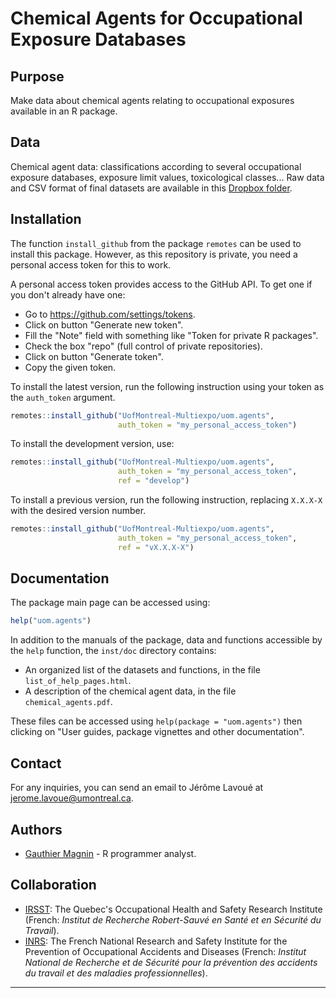# Chemical Agents for Occupational Exposure Databases


## Purpose

Make data about chemical agents relating to occupational exposures available in an R package.


## Data

Chemical agent data: classifications according to several occupational exposure databases, exposure limit values, toxicological classes... Raw data and CSV format of final datasets are available in this [Dropbox folder](https://www.dropbox.com/scl/fo/0k1d84kf005qc6n7xgimh/AEbgRasCpHqdsSXvRCzV9e4?rlkey=8wl7i5yu8zfqgbrpmuybt7h5j&st=8x3td6md&dl=0).


## Installation

The function `install_github` from the package `remotes` can be used to install this package. However, as this repository is private, you need a personal access token for this to work.

A personal access token provides access to the GitHub API. To get one if you don't already have one:

* Go to <https://github.com/settings/tokens>.
* Click on button "Generate new token".
* Fill the "Note" field with something like "Token for private R packages".
* Check the box "repo" (full control of private repositories).
* Click on button "Generate token".
* Copy the given token.

To install the latest version, run the following instruction using your token as the `auth_token` argument.
```r
remotes::install_github("UofMontreal-Multiexpo/uom.agents",
                        auth_token = "my_personal_access_token")
```

To install the development version, use:
```r
remotes::install_github("UofMontreal-Multiexpo/uom.agents",
                        auth_token = "my_personal_access_token",
                        ref = "develop")
```

To install a previous version, run the following instruction, replacing `X.X.X-X` with the desired version number.
```r
remotes::install_github("UofMontreal-Multiexpo/uom.agents",
                        auth_token = "my_personal_access_token",
                        ref = "vX.X.X-X")
```


## Documentation

The package main page can be accessed using:
```r
help("uom.agents")
```

In addition to the manuals of the package, data and functions accessible by the `help` function, the `inst/doc` directory contains:

* An organized list of the datasets and functions, in the file `list_of_help_pages.html`.
* A description of the chemical agent data, in the file `chemical_agents.pdf`.

These files can be accessed using `help(package = "uom.agents")` then clicking on "User guides, package vignettes and other documentation".



## Contact

For any inquiries, you can send an email to Jérôme Lavoué at <jerome.lavoue@umontreal.ca>.


## Authors

* [Gauthier Magnin](https://fr.linkedin.com/in/gauthier-magnin) - R programmer analyst.


## Collaboration

* [IRSST](https://www.irsst.qc.ca/en/): The Quebec's Occupational Health and Safety Research Institute (French: *Institut de Recherche Robert-Sauvé en Santé et en Sécurité du Travail*).
* [INRS](http://en.inrs.fr/): The French National Research and Safety Institute for the Prevention of Occupational Accidents and Diseases (French: *Institut National de Recherche et de Sécurité pour la prévention des accidents du travail et des maladies professionnelles*).


---
